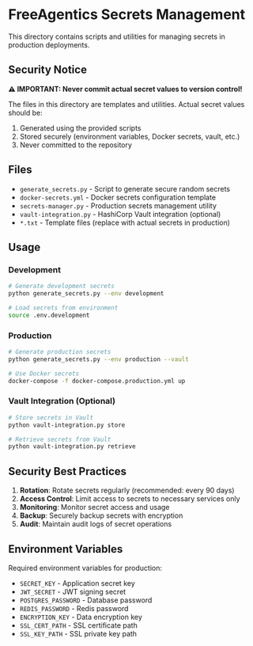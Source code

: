 # FreeAgentics Secrets Management

This directory contains scripts and utilities for managing secrets in production deployments.

## Security Notice

**⚠️ IMPORTANT: Never commit actual secret values to version control!**

The files in this directory are templates and utilities. Actual secret values should be:

1. Generated using the provided scripts
1. Stored securely (environment variables, Docker secrets, vault, etc.)
1. Never committed to the repository

## Files

- `generate_secrets.py` - Script to generate secure random secrets
- `docker-secrets.yml` - Docker secrets configuration template
- `secrets-manager.py` - Production secrets management utility
- `vault-integration.py` - HashiCorp Vault integration (optional)
- `*.txt` - Template files (replace with actual secrets in production)

## Usage

### Development

```bash
# Generate development secrets
python generate_secrets.py --env development

# Load secrets from environment
source .env.development
```

### Production

```bash
# Generate production secrets
python generate_secrets.py --env production --vault

# Use Docker secrets
docker-compose -f docker-compose.production.yml up
```

### Vault Integration (Optional)

```bash
# Store secrets in Vault
python vault-integration.py store

# Retrieve secrets from Vault
python vault-integration.py retrieve
```

## Security Best Practices

1. **Rotation**: Rotate secrets regularly (recommended: every 90 days)
1. **Access Control**: Limit access to secrets to necessary services only
1. **Monitoring**: Monitor secret access and usage
1. **Backup**: Securely backup secrets with encryption
1. **Audit**: Maintain audit logs of secret operations

## Environment Variables

Required environment variables for production:

- `SECRET_KEY` - Application secret key
- `JWT_SECRET` - JWT signing secret
- `POSTGRES_PASSWORD` - Database password
- `REDIS_PASSWORD` - Redis password
- `ENCRYPTION_KEY` - Data encryption key
- `SSL_CERT_PATH` - SSL certificate path
- `SSL_KEY_PATH` - SSL private key path
